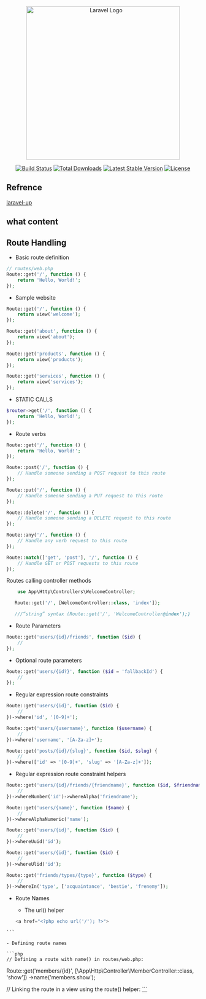 <p align="center"><a href="https://laravel.com" target="_blank"><img src="https://raw.githubusercontent.com/laravel/art/master/logo-lockup/5%20SVG/2%20CMYK/1%20Full%20Color/laravel-logolockup-cmyk-red.svg" width="400" alt="Laravel Logo"></a></p>

<p align="center">
<a href="https://github.com/laravel/framework/actions"><img src="https://github.com/laravel/framework/workflows/tests/badge.svg" alt="Build Status"></a>
<a href="https://packagist.org/packages/laravel/framework"><img src="https://img.shields.io/packagist/dt/laravel/framework" alt="Total Downloads"></a>
<a href="https://packagist.org/packages/laravel/framework"><img src="https://img.shields.io/packagist/v/laravel/framework" alt="Latest Stable Version"></a>
<a href="https://packagist.org/packages/laravel/framework"><img src="https://img.shields.io/packagist/l/laravel/framework" alt="License"></a>
</p>

## Refrence  

[ laravel-up](https://learning.oreilly.com/library/view/laravel-up/9781098153250/ch03.html#idm45485889005200) 
  

## what content 


## Route Handling

- Basic route definition
```php
// routes/web.php
Route::get('/', function () {
    return 'Hello, World!';
});
```

- Sample website

```php
Route::get('/', function () {
    return view('welcome');
});

Route::get('about', function () {
    return view('about');
});

Route::get('products', function () {
    return view('products');
});

Route::get('services', function () {
    return view('services');
});

```
- STATIC CALLS

```php
$router->get('/', function () {
    return 'Hello, World!';
});

```



-  Route verbs

```php
Route::get('/', function () {
    return 'Hello, World!';
});

Route::post('/', function () {
    // Handle someone sending a POST request to this route
});

Route::put('/', function () {
    // Handle someone sending a PUT request to this route
});

Route::delete('/', function () {
    // Handle someone sending a DELETE request to this route
});

Route::any('/', function () {
    // Handle any verb request to this route
});

Route::match(['get', 'post'], '/', function () {
    // Handle GET or POST requests to this route
});
```




  Routes calling controller methods

  ```php
      use App\Http\Controllers\WelcomeController;

     Route::get('/', [WelcomeController::class, 'index']);

     ///“string” syntax (Route::get('/', 'WelcomeController@index');) 
```

- Route Parameters

```php
Route::get('users/{id}/friends', function ($id) {
    //
});
```

- Optional route parameters
```php 
Route::get('users/{id?}', function ($id = 'fallbackId') {
    //
});
```
- Regular expression route constraints
```php
Route::get('users/{id}', function ($id) {
    //
})->where('id', '[0-9]+');

Route::get('users/{username}', function ($username) {
    //
})->where('username', '[A-Za-z]+');

Route::get('posts/{id}/{slug}', function ($id, $slug) {
    //
})->where(['id' => '[0-9]+', 'slug' => '[A-Za-z]+']);
```

- Regular expression route constraint helpers
```php 
Route::get('users/{id}/friends/{friendname}', function ($id, $friendname) {
    //
})->whereNumber('id')->whereAlpha('friendname');

Route::get('users/{name}', function ($name) {
    //
})->whereAlphaNumeric('name');

Route::get('users/{id}', function ($id) {
    //
})->whereUuid('id');

Route::get('users/{id}', function ($id) {
    //
})->whereUlid('id');

Route::get('friends/types/{type}', function ($type) {
    //
})->whereIn('type', ['acquaintance', 'bestie', 'frenemy']);
```

- Route Names 

    - The url() helper

    ```php
    <a href="<?php echo url('/'); ?>">
<!-- // Outputs < a href="http://myapp.com/" > -->
    
    ```

    - Defining route names

    ```php
    // Defining a route with name() in routes/web.php:
Route::get('members/{id}', [\App\Http\Controller\MemberController::class, 'show'])
    ->name('members.show');

// Linking the route in a view using the route() helper:
<a href="<?php echo route('members.show', ['id' => 14]); ?>">
    ```

